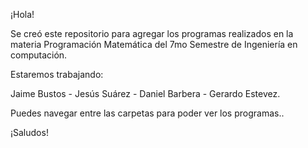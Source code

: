 ¡Hola!

Se creó este repositorio para agregar los programas realizados en la materia Programación Matemática del 7mo Semestre de Ingeniería en computación.

Estaremos trabajando:

Jaime Bustos - Jesús Suárez - Daniel Barbera - Gerardo Estevez.

Puedes navegar entre las carpetas para poder ver los programas..

¡Saludos!
